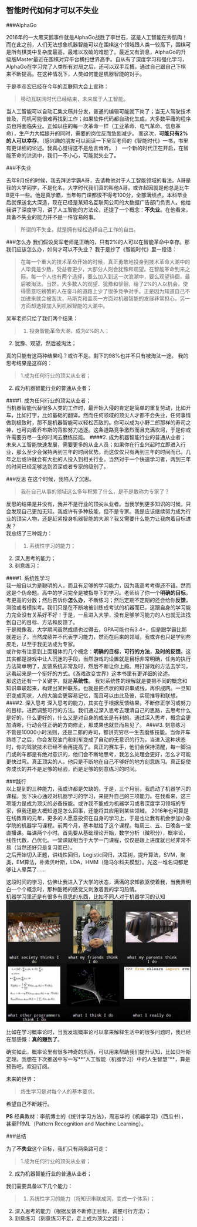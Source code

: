 智能时代如何才可以不失业
---  

###AlphaGo

2016年的一大黑天鹅事件就是AlphaGo战胜了李世石，这是人工智能在秀肌肉！而在此之前，人们无法想象机器智能可以在围棋这个领域跟人类一较高下，围棋可是所有棋类中复杂度最高，最难以攻破的难题了。最近又有消息，AlphaGo的升级版Master最近在围棋对弈平台横扫世界高手。自从有了深度学习和强化学习，AlphaGo在学习完了人类所有对局之后，还可以双手互搏，通过自己跟自己下棋来不断提高。在这种情况下，人类如何能是机器智能的对手。  
   
于是李彦宏已经在今年的互联网大会上宣称：
>移动互联网时代已经结束，未来属于人工智能。  

当人工智能可以自动汇集文稿并分发，普通的编辑可能就下岗了；当无人驾驶技术普及，司机可能很难再找到工作；如果软件代码都自动化生成，大多数平庸的程序员也将面临失业。正如以往的每一次革命一样（工业革命、电气革命、信息革命），生产力大幅提升的同时，需要的岗位反而急剧减少。  而这次，**可能只有2%的人可以幸存**。（感兴趣的朋友可以阅读一下吴军老师的《智能时代》一书，书里有更详细的论述。我真心觉得这不是危言耸听。 ）
一个新的时代正在开启，在智能革命的洪流中，我们一不小心，可能就失业了。  

###不失业

去年9月份的时候，我去拜访学霸A哥，去请教他对于人工智能领域的看法。A哥是我的大学同学，不是化名，大学时代我们真的叫他A哥，或许起因就是他总是比牛B更牛一些。他是真学霸，当年每门课都恨不得考100分，全部满绩点。本科毕业后就保送北大深造，现在已经是某知名互联网公司的大数据广告部门负责人。他给我讲了深度学习，讲了人工智能的方法论，还提了一个概念：**不失业**。在他看来，具备不失业的能力并不是一件容易的事。
>所谓的不失业，就是拥有轻松选择自己工作的自由。  

###怎么办 
我们假设吴军老师是正确的，只有2%的人可以在智能革命中幸存。那我们应该怎么办，如何才可以不失业？
我于是抄了《智能时代》里一段话：
>在每一个重大的技术革命开始的时候，真正勇敢地投身到技术革命大潮中的人毕竟是少数，受益者更少，大部分人则会犹豫和观望。在智能革命到来之际，每一个人也有两个选择，要么加入到这一次浪潮中，要么观望徘徊，最后被淘汰。当然，大多数人的观望、犹豫和徘徊，给了2%的人以机会，使得愿意吃螃蟹的人在奋斗的道路上少了很多竞争对手。正是因为知道自己不加进来就会被淘汰，马斯克和盖茨一方面对机器智能的发展非常担心，另一方面却选择加入到机器智能的大潮中。 
  
吴军老师只给了我们两个结果：  
>1. 投身智能革命大潮，成为2%的人；  
2. 犹豫、观望，然后被淘汰；  

真的只能有这两种结果吗？或许不是。剩下的98%也并不只有被淘汰一途。
我的思考结果是这样的：  
>1.成为任何行业的顶尖从业者；
2. 成为机器智能行业的普通从业者；

####1. 成为任何行业的顶尖从业者；  
当机器智能代替很多人类的工作时，最开始入侵的肯定是简单的重复劳动，比如开车，比如打字，比如基础的翻译。然而任何领域的顶尖人才都不会失业，任何事情做到极致时，那不是机器智能可以轻松匹敌的。你可以成为小野二郎那样的寿司之神，也可向着乔布斯的背影努力追逐。这条道路竞争激烈而且充满坎坷，于是你或许需要穷尽一生的时间去磨练技能。
####2. 成为机器智能行业的普通从业者；
未来人工智能快速发展，需要更多的从业人员；如果你在行业兴起时立即进入行业，那么至少会保持两到三年的时间优势。而这仅仅只有两到三年的时间而已，几年之后或许就会有大批的人投入到相关行业。当然对于一个快速学习者，两到三年的时间已经足够达到资深或者专家的级别了。    

###反思
在这个时候，我陷入了沉思。
>我在自己从事的领域这么多年积累了什么，是不是敢称为专家了？  

反思的结果是并没有，我并不是行业的顶尖从业者。当我学到更多知识的时候，只会发现自己更加无知。我或许有多种技能，但不是专家。我是应该继续努力成为行业的顶尖人物，还是赶紧投身机器智能的大潮？我又需要什么能力让我向着目标进发？  
我总结了三种能力：  
>1. 系统性学习的能力；
2. 深入思考的能力；
3. 刻意练习；  

####1. 系统性学习  
我一般自以为是聪明的人，而且有足够的学习能力，因为我高考考得还不错。然而这是个伪命题。高中的学习完全是被指导下的学习。老师给了你一个**明确的目标**，考更高的分数；然后告诉你**怎么办**，不断练习；然后定期不定期的还会给你**反馈**，测验或者模拟考。我们只是在不断地被训练成考试的机器而已，这跟自身的学习能力完全没有关系好不好！于是，一旦进入大学，没有足够学习能力的人也就无法找到自己的目标、方法和反馈了。  
于是就像我，大学期间虽然成绩也过得去，GPA可能也有3.4+，但是跟学霸比那就差远了。当然成绩并不代表学习能力，然而在后来的领域，我或许也只是学到些皮毛，以至于我无法成为专家。  
或许你有注意到上面粗体的几个概念：**明确的目标**，**可行的方法**，**及时的反馈**。这其实都是游戏中让人沉迷的手段，当然游戏的设置就是目标非常明确，任务的执行方法简单明了，反馈系统非常及时，然后不断让你上瘾。用打游戏的方法去学习，这看起来是一个挺好的方式。《游戏改变世界》这本书里有更详细的论述。  
那这边还有一个关键字，就是**系统性**。 我对系统性的理解就是要把不同的概念和知识串联起来，构建出某种联系。也就是把点状的知识串成线，再织成网。一旦知识变成网状，人的大脑会更容易记忆，而且可以由此及彼，实现推导和联想。  
####2. 深入思考 
深入思考的能力，其实在于根据反馈结果，不断修正学习或努力的目标，进而调整可行的方法。我们通过深入思考去理清自己的思路，去思考什么是好的，什么更好的，什么又是对自身的成长是有利的。通过深入思考，概念会更加清晰，行动会往正确的方向修正，那成果也就显而易见了。 
####3. 刻意练习  
不管是10000小时法则，还是二郎的寿司，都讲究穷尽一生去磨练技能。当你开车熟练了之后，你会发现油门和刹车变成了自动的无意识的行为。当进入这种状态时，你的驾驶技术已经不会再提高了。真正的赛车手，他们会保持清醒，每一脚油门或刹车都是有绝对意识的，他们会不断地思考，我怎么处理会更好，怎么才可能更快过弯。真正顶尖的人，他只是不断地在自己不够好的地方刻意练习。真正促使你成长的并不是足够的经验，而是足够的刻意练习的时间。

###践行  
以上提到的三种能力，我或许都是欠缺的。于是，三个月前，我启动了机器学习的课程。我下决心通过对机器学习的学习，来提升自己的三项能力。在我看来，这三项能力是成为顶尖的必备技能。或许我不能成为机器学习或者深度学习领域的专家，但我还能大概知道是怎么回事，还能将其应用到某些领域。 
2016年也可算是在线教育的元年，更多的人愿意投资在自身的学习上，于是也让我有机会参加小象学院的机器学习课程。前两个月，基本献给了这个课程。每周三、五、日晚各一堂直播课，每课两个小时。首先要从基础理论开始，数学分析（微积分），概率论，线性代数，凸优化。一堂课就相当于大学一门课程，仅仅是跟上进度就已经非常不易（当然还好只是复习而已）。  
之后开始切入正题，讲线性回归，Logistic回归，决策树，提升算法，SVM，聚类，EM算法，朴素贝叶斯，LDA，HMM（隐马尔科夫模型）。光这一堆名词都足够让人晕菜了……  
 
这段时间的学习，仿佛让我进入了大学的状态，满满的求知欲驱使着我，当我弄明白一个个概念时，那种酣畅的感觉又刺激着我的学习热情。  
机器学习里还是有很多有意思的东西，比如不同人对于机器学习的认知  
![](https://github.com/yuchaoqun920/nbin30s/raw/master/2/peoplethinkswhatamidoing.png)  

比如在学习概率论时，当我发现概率论可以拿来解释生活中的很多问题时，我已经在那感慨：**真的赚到了**。  

确实如此，概率论里有很多神奇的东西，可以用来帮助我们提升认知，比如贝叶斯定理。我想在下次推送中写一写**“人工智能（机器学习）中的人生智慧”**，算是预告吧，欢迎订阅。

未来的世界：  
>终生学习是对每个人的基本要求。  
  
希望自己不断践行。

**PS**
经典教材：李航博士的《统计学习方法》，周志华的《机器学习》（西瓜书），甚至PRML（Pattern Recognition and Machine Learning）。 

###总结  

为了**不失业**这个目标，我们只有两条路可走：  
>1.成为任何行业的顶尖从业者；
2. 成为机器智能行业的普通从业者；  

我们需要具备以下几个能力：  

>1. 系统性学习的能力（将知识串联成网，变成一个体系）；
2. 深入思考的能力（根据反馈不断修正目标，调整可行方法）；
3. 刻意练习（刻意练习不足，走上成为顶尖之路）； 
